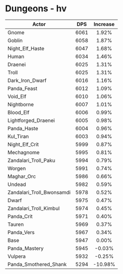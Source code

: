 # Dungeons - hv
| Actor | DPS | Increase |
|---|:---:|:---:|
|Gnome|6061|1.92%|
|Goblin|6058|1.87%|
|Night_Elf_Haste|6047|1.68%|
|Human|6034|1.46%|
|Draenei|6025|1.31%|
|Troll|6025|1.31%|
|Dark_Iron_Dwarf|6016|1.16%|
|Panda_Feast|6012|1.09%|
|Void_Elf|6010|1.06%|
|Nightborne|6007|1.01%|
|Blood_Elf|6006|0.99%|
|Lightforged_Draenei|6005|0.98%|
|Panda_Haste|6004|0.96%|
|Kul_Tiran|6003|0.94%|
|Night_Elf_Crit|5999|0.87%|
|Mechagnome|5995|0.81%|
|Zandalari_Troll_Paku|5994|0.79%|
|Worgen|5991|0.74%|
|Maghar_Orc|5986|0.66%|
|Undead|5982|0.59%|
|Zandalari_Troll_Bwonsamdi|5978|0.52%|
|Dwarf|5975|0.47%|
|Zandalari_Troll_Kimbul|5974|0.45%|
|Panda_Crit|5971|0.40%|
|Tauren|5969|0.37%|
|Panda_Vers|5967|0.34%|
|Base|5947|0.00%|
|Panda_Mastery|5945|-0.03%|
|Vulpera|5932|-0.25%|
|Panda_Smothered_Shank|5294|-10.98%|
